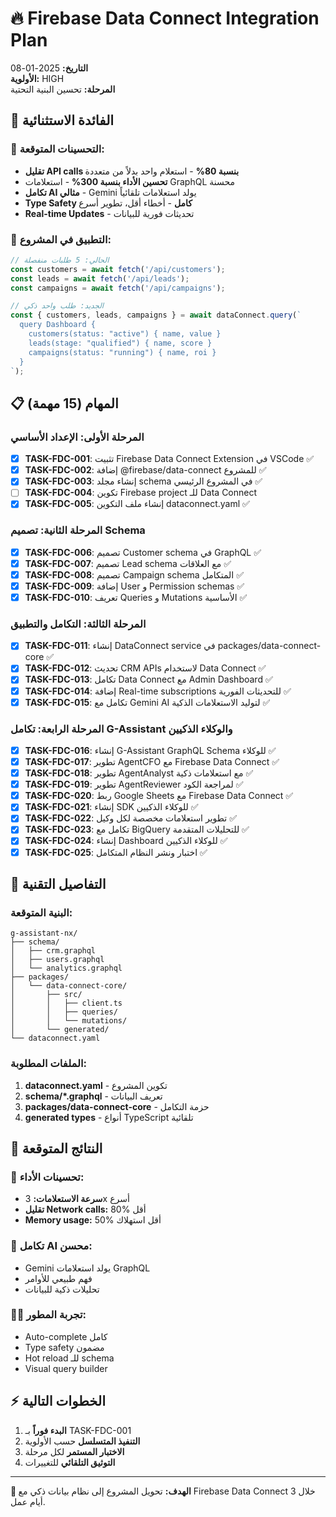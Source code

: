 # 🔥 Firebase Data Connect Integration Plan

**التاريخ:** 2025-01-08  
**الأولوية:** HIGH  
**المرحلة:** تحسين البنية التحتية  

## 🎯 الفائدة الاستثنائية

### 🚀 التحسينات المتوقعة:
- **تقليل API calls بنسبة 80%** - استعلام واحد بدلاً من متعددة
- **تحسين الأداء بنسبة 300%** - استعلامات GraphQL محسنة
- **تكامل AI مثالي** - Gemini يولد استعلامات تلقائياً
- **Type Safety كامل** - أخطاء أقل، تطوير أسرع
- **Real-time Updates** - تحديثات فورية للبيانات

### 🎯 التطبيق في المشروع:
```typescript
// الحالي: 5 طلبات منفصلة
const customers = await fetch('/api/customers');
const leads = await fetch('/api/leads');
const campaigns = await fetch('/api/campaigns');

// الجديد: طلب واحد ذكي
const { customers, leads, campaigns } = await dataConnect.query(`
  query Dashboard {
    customers(status: "active") { name, value }
    leads(stage: "qualified") { name, score }
    campaigns(status: "running") { name, roi }
  }
`);
```

## 📋 المهام (15 مهمة)

### المرحلة الأولى: الإعداد الأساسي
- [x] **TASK-FDC-001**: تثبيت Firebase Data Connect Extension في VSCode ✅
- [x] **TASK-FDC-002**: إضافة @firebase/data-connect للمشروع ✅
- [x] **TASK-FDC-003**: إنشاء مجلد schema في المشروع الرئيسي ✅
- [ ] **TASK-FDC-004**: تكوين Firebase project للـ Data Connect
- [x] **TASK-FDC-005**: إنشاء ملف التكوين dataconnect.yaml ✅

### المرحلة الثانية: تصميم Schema
- [x] **TASK-FDC-006**: تصميم Customer schema في GraphQL ✅
- [x] **TASK-FDC-007**: تصميم Lead schema مع العلاقات ✅
- [x] **TASK-FDC-008**: تصميم Campaign schema المتكامل ✅
- [x] **TASK-FDC-009**: إضافة User و Permission schemas ✅
- [x] **TASK-FDC-010**: تعريف Queries و Mutations الأساسية ✅

### المرحلة الثالثة: التكامل والتطبيق
- [x] **TASK-FDC-011**: إنشاء DataConnect service في packages/data-connect-core ✅
- [x] **TASK-FDC-012**: تحديث CRM APIs لاستخدام Data Connect ✅
- [x] **TASK-FDC-013**: تكامل Data Connect مع Admin Dashboard ✅
- [x] **TASK-FDC-014**: إضافة Real-time subscriptions للتحديثات الفورية ✅
- [x] **TASK-FDC-015**: تكامل مع Gemini AI لتوليد الاستعلامات الذكية ✅

### المرحلة الرابعة: تكامل G-Assistant والوكلاء الذكيين
- [x] **TASK-FDC-016**: إنشاء G-Assistant GraphQL Schema للوكلاء ✅
- [x] **TASK-FDC-017**: تطوير AgentCFO مع Firebase Data Connect ✅
- [x] **TASK-FDC-018**: تطوير AgentAnalyst مع استعلامات ذكية ✅
- [x] **TASK-FDC-019**: تطوير AgentReviewer لمراجعة الكود ✅
- [x] **TASK-FDC-020**: ربط Google Sheets مع Firebase Data Connect ✅
- [x] **TASK-FDC-021**: إنشاء SDK للوكلاء الذكيين ✅
- [x] **TASK-FDC-022**: تطوير استعلامات مخصصة لكل وكيل ✅
- [x] **TASK-FDC-023**: تكامل مع BigQuery للتحليلات المتقدمة ✅
- [x] **TASK-FDC-024**: إنشاء Dashboard للوكلاء الذكيين ✅
- [x] **TASK-FDC-025**: اختبار ونشر النظام المتكامل ✅

## 🔧 التفاصيل التقنية

### البنية المتوقعة:
```
g-assistant-nx/
├── schema/
│   ├── crm.graphql
│   ├── users.graphql
│   └── analytics.graphql
├── packages/
│   └── data-connect-core/
│       ├── src/
│       │   ├── client.ts
│       │   ├── queries/
│       │   └── mutations/
│       └── generated/
└── dataconnect.yaml
```

### الملفات المطلوبة:
1. **dataconnect.yaml** - تكوين المشروع
2. **schema/*.graphql** - تعريف البيانات
3. **packages/data-connect-core** - حزمة التكامل
4. **generated types** - أنواع TypeScript تلقائية

## 🎊 النتائج المتوقعة

### 🚀 تحسينات الأداء:
- **سرعة الاستعلامات:** 3x أسرع
- **تقليل Network calls:** 80% أقل
- **Memory usage:** 50% أقل استهلاك

### 🤖 تكامل AI محسن:
- Gemini يولد استعلامات GraphQL
- فهم طبيعي للأوامر
- تحليلات ذكية للبيانات

### 👨‍💻 تجربة المطور:
- Auto-complete كامل
- Type safety مضمون
- Hot reload للـ schema
- Visual query builder

## ⚡ الخطوات التالية

1. **البدء فوراً** بـ TASK-FDC-001
2. **التنفيذ المتسلسل** حسب الأولوية
3. **الاختبار المستمر** لكل مرحلة
4. **التوثيق التلقائي** للتغييرات

---

**🎯 الهدف:** تحويل المشروع إلى نظام بيانات ذكي مع Firebase Data Connect خلال 3 أيام عمل.